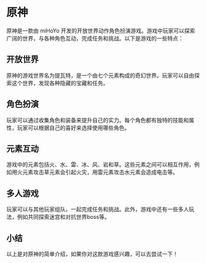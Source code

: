 # **原神**

原神是一款由 miHoYo 开发的开放世界动作角色扮演游戏。游戏中玩家可以探索广阔的世界，与各种角色互动，完成任务和挑战。以下是游戏的一些特点：

## **开放世界**

原神的游戏世界名为提瓦特，是一个由七个元素构成的奇幻世界。玩家可以自由探索这个世界，发现各种隐藏的宝藏和任务。

## **角色扮演**

玩家可以通过收集角色和装备来提升自己的实力。每个角色都有独特的技能和属性，玩家可以根据自己的喜好来选择使用哪些角色。

## **元素互动**

游戏中的元素包括火、水、雷、冰、风、岩和草。这些元素之间可以相互作用，例如用火元素攻击草元素会引起火灾，用雷元素攻击水元素会造成电击等。

## **多人游戏**

玩家可以与其他玩家组队，一起完成任务和挑战。此外，游戏中还有一些多人玩法，例如共同探索迷宫和对抗世界boss等。

## **小结**

以上是对原神的简单介绍，如果你对这款游戏感兴趣，可以去尝试一下！
